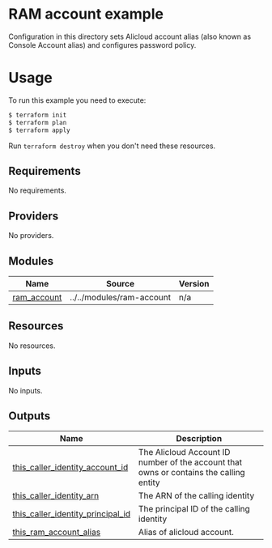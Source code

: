 # RAM account example

Configuration in this directory sets Alicloud account alias (also known as Console Account alias) and configures password policy.


# Usage

To run this example you need to execute:

```bash
$ terraform init
$ terraform plan
$ terraform apply
```

Run `terraform destroy` when you don't need these resources.

<!-- 在根目录下运行命令 `terraform-docs markdown . --output-file "./README.md"`，可将所有信息自动填充 -->
<!-- BEGIN_TF_DOCS -->
## Requirements

No requirements.

## Providers

No providers.

## Modules

| Name | Source | Version |
|------|--------|---------|
| <a name="module_ram_account"></a> [ram\_account](#module\_ram\_account) | ../../modules/ram-account | n/a |

## Resources

No resources.

## Inputs

No inputs.

## Outputs

| Name | Description |
|------|-------------|
| <a name="output_this_caller_identity_account_id"></a> [this\_caller\_identity\_account\_id](#output\_this\_caller\_identity\_account\_id) | The Alicloud Account ID number of the account that owns or contains the calling entity |
| <a name="output_this_caller_identity_arn"></a> [this\_caller\_identity\_arn](#output\_this\_caller\_identity\_arn) | The ARN of the calling identity |
| <a name="output_this_caller_identity_principal_id"></a> [this\_caller\_identity\_principal\_id](#output\_this\_caller\_identity\_principal\_id) | The principal ID of the calling identity |
| <a name="output_this_ram_account_alias"></a> [this\_ram\_account\_alias](#output\_this\_ram\_account\_alias) | Alias of alicloud account. |
<!-- END_TF_DOCS -->
